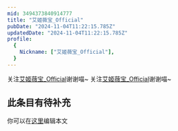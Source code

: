 ```yaml
---
mid: 3494373840914777
title: "艾姬薇宝_Official"
pubDate: "2024-11-04T11:22:15.785Z"
updatedDate: "2024-11-04T11:22:15.785Z"
profile:
  {
    Nickname: ["艾姬薇宝_Official"],
  }
---
```


关注[艾姬薇宝_Official](https://space.bilibili.com/3494373840914777)谢谢喵~ 关注[艾姬薇宝_Official](https://space.bilibili.com/3494373840914777)谢谢喵~

## 此条目有待补充
你可以在[这里](https://github.com/Yuhanawa/VTuber.ICU/edit/master/src/content/v/艾姬薇宝_Official/index.md)编辑本文
